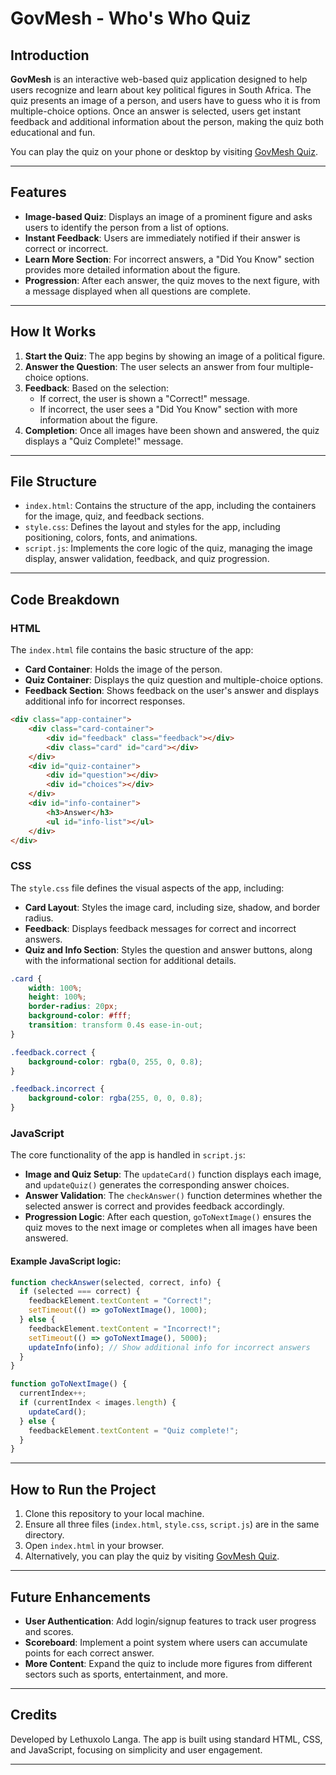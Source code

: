 # GovMesh - Who's Who Quiz

## Introduction
**GovMesh** is an interactive web-based quiz application designed to help users recognize and learn about key political figures in South Africa. The quiz presents an image of a person, and users have to guess who it is from multiple-choice options. Once an answer is selected, users get instant feedback and additional information about the person, making the quiz both educational and fun.

You can play the quiz on your phone or desktop by visiting [GovMesh Quiz](https://gov-mesh.vercel.app/).

---

## Features
- **Image-based Quiz**: Displays an image of a prominent figure and asks users to identify the person from a list of options.
- **Instant Feedback**: Users are immediately notified if their answer is correct or incorrect.
- **Learn More Section**: For incorrect answers, a "Did You Know" section provides more detailed information about the figure.
- **Progression**: After each answer, the quiz moves to the next figure, with a message displayed when all questions are complete.

---

## How It Works

1. **Start the Quiz**: The app begins by showing an image of a political figure.
2. **Answer the Question**: The user selects an answer from four multiple-choice options.
3. **Feedback**: Based on the selection:
   - If correct, the user is shown a "Correct!" message.
   - If incorrect, the user sees a "Did You Know" section with more information about the figure.
4. **Completion**: Once all images have been shown and answered, the quiz displays a "Quiz Complete!" message.

---

## File Structure
- `index.html`: Contains the structure of the app, including the containers for the image, quiz, and feedback sections.
- `style.css`: Defines the layout and styles for the app, including positioning, colors, fonts, and animations.
- `script.js`: Implements the core logic of the quiz, managing the image display, answer validation, feedback, and quiz progression.

---

## Code Breakdown

### HTML
The `index.html` file contains the basic structure of the app:
- **Card Container**: Holds the image of the person.
- **Quiz Container**: Displays the quiz question and multiple-choice options.
- **Feedback Section**: Shows feedback on the user's answer and displays additional info for incorrect responses.

```html
<div class="app-container">
    <div class="card-container">
        <div id="feedback" class="feedback"></div>
        <div class="card" id="card"></div>
    </div>
    <div id="quiz-container">
        <div id="question"></div>
        <div id="choices"></div>
    </div>
    <div id="info-container">
        <h3>Answer</h3>
        <ul id="info-list"></ul>
    </div>
</div>
```

### CSS
The `style.css` file defines the visual aspects of the app, including:
- **Card Layout**: Styles the image card, including size, shadow, and border radius.
- **Feedback**: Displays feedback messages for correct and incorrect answers.
- **Quiz and Info Section**: Styles the question and answer buttons, along with the informational section for additional details.

```css
.card {
    width: 100%;
    height: 100%;
    border-radius: 20px;
    background-color: #fff;
    transition: transform 0.4s ease-in-out;
}

.feedback.correct {
    background-color: rgba(0, 255, 0, 0.8);
}

.feedback.incorrect {
    background-color: rgba(255, 0, 0, 0.8);
}
```

### JavaScript
The core functionality of the app is handled in `script.js`:
- **Image and Quiz Setup**: The `updateCard()` function displays each image, and `updateQuiz()` generates the corresponding answer choices.
- **Answer Validation**: The `checkAnswer()` function determines whether the selected answer is correct and provides feedback accordingly.
- **Progression Logic**: After each question, `goToNextImage()` ensures the quiz moves to the next image or completes when all images have been answered.

#### Example JavaScript logic:
```javascript
function checkAnswer(selected, correct, info) {
  if (selected === correct) {
    feedbackElement.textContent = "Correct!";
    setTimeout(() => goToNextImage(), 1000);
  } else {
    feedbackElement.textContent = "Incorrect!";
    setTimeout(() => goToNextImage(), 5000);
    updateInfo(info); // Show additional info for incorrect answers
  }
}

function goToNextImage() {
  currentIndex++;
  if (currentIndex < images.length) {
    updateCard();
  } else {
    feedbackElement.textContent = "Quiz complete!";
  }
}
```

---

## How to Run the Project
1. Clone this repository to your local machine.
2. Ensure all three files (`index.html`, `style.css`, `script.js`) are in the same directory.
3. Open `index.html` in your browser.
4. Alternatively, you can play the quiz by visiting [GovMesh Quiz](https://gov-mesh.vercel.app/).

---

## Future Enhancements
- **User Authentication**: Add login/signup features to track user progress and scores.
- **Scoreboard**: Implement a point system where users can accumulate points for each correct answer.
- **More Content**: Expand the quiz to include more figures from different sectors such as sports, entertainment, and more.

---

## Credits
Developed by Lethuxolo Langa. The app is built using standard HTML, CSS, and JavaScript, focusing on simplicity and user engagement.

---

